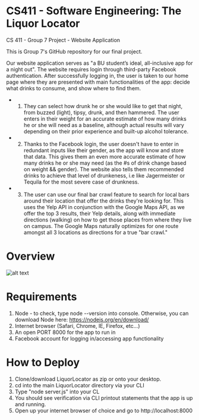 # CS411 - Software Engineering: The Liquor Locator
CS 411 - Group 7 Project - Website Application

This is Group 7's GitHub repository for our final project. 
<!-- Updated description on 4/28 -->

Our website application serves as "a BU student’s ideal, all-inclusive app for a night out".  The website requires login through third-party Facebook authentication.  After successfully logging in, the user is taken to our home page where they are presented with main functionalities of the app: decide what drinks to consume, and show where to find them.
* 1) They can select how drunk he or she would like to get that night, from buzzed (light), tipsy, drunk, and then hammered.  The user enters in their weight for an accurate estimate of how many drinks he or she will need as a baseline, although actual results will vary depending on their prior experience and built-up alcohol tolerance. 
* 2) Thanks to the Facebook login, the user doesn't have to enter in redundant inputs like their gender, as the app will know and store that data.  This gives them an even more accurate estimate of how many drinks he or she may need (as the #s of drink change based on weight && gender).  The website also tells them recommended drinks to achieve that level of drunkeness, i.e like Jagermeister or Tequila for the most severe case of drunkness.  
* 3) The user can use our final bar crawl feature to search for local bars around their location that offer the drinks they're looking for.  This uses the Yelp API in conjunction with the Google Maps API, as we offer the top 3 results, their Yelp details, along with immediate directions (walking) on how to get those places from where they live on campus.  The Google Maps naturally optimizes for one route amongst all 3 locations as directions for a true "bar crawl."

# Overview
![alt text](http://i347.photobucket.com/albums/p449/shawtyjesshhicuhh/lqrlctr_zpszpocunku.png)

# Requirements
1)  Node - to check, type node --version into console.  Otherwise, you can download Node here: https://nodejs.org/en/download/
2)  Internet browser (Safari, Chrome, IE, Firefox, etc...)
3)  An open PORT 8000 for the app to run in
4)  Facebook account for logging in/accessing app functionality

# How to Deploy
1) Clone/download LiquorLocator as zip or onto your desktop.
2) cd into the main LiquorLocator directory via your CLI
3) Type "node server.js" into your CL
4) You should see verification via CLI printout statements that the app is up and running.
5) Open up your internet browser of choice and go to http://localhost:8000

